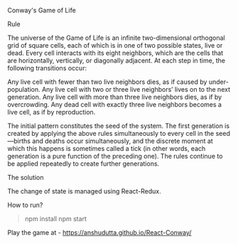 Conway's Game of Life

Rule

The universe of the Game of Life is an infinite two-dimensional orthogonal grid of square cells, each of which is in one of two possible states, live or dead. Every cell interacts with its eight neighbors, which are the cells that are horizontally, vertically, or diagonally adjacent. At each step in time, the following transitions occur:

Any live cell with fewer than two live neighbors dies, as if caused by under-population.
Any live cell with two or three live neighbors’ lives on to the next generation.
Any live cell with more than three live neighbors dies, as if by overcrowding.
Any dead cell with exactly three live neighbors becomes a live cell, as if by reproduction.

The initial pattern constitutes the seed of the system. The first generation is created by applying the above rules simultaneously to every cell in the seed—births and deaths occur simultaneously, and the discrete moment at which this happens is sometimes called a tick (in other words, each generation is a pure function of the preceding one). The rules continue to be applied repeatedly to create further generations.

The solution

The change of state is managed using React-Redux.

How to run?

> npm install
> npm start

Play the game at - https://anshudutta.github.io/React-Conway/
